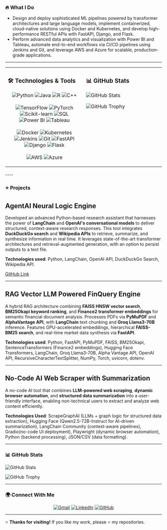 ### 🔥 What I Do
- Design and deploy sophisticated ML pipelines powered by transformer architectures and large language models, implement containerized, cloud-native solutions using Docker and Kubernetes, and develop high-performance RESTful APIs with FastAPI, Django, and Flask.
- Perform advanced data analytics and visualization with Power BI and Tableau, automate end-to-end workflows via CI/CD pipelines using Jenkins and Git, and leverage AWS and Azure for scalable, production-grade applications.
---
<table>
  <tr>
    <td valign="top" width="50%">
      <h3>🛠️ Technologies & Tools</h3>
      <p align="center">
        <!-- Programming Languages -->
        <img src="https://img.shields.io/badge/-Python-3776AB?style=flat&logo=python&logoColor=white" alt="Python" /> 
        <img src="https://img.shields.io/badge/-Java-007396?style=flat&logo=java&logoColor=white" alt="Java" /> 
        <img src="https://img.shields.io/badge/-R-276DC3?style=flat&logo=r&logoColor=white" alt="R" /> 
        <img src="https://img.shields.io/badge/-C++-00599C?style=flat&logo=c%2B%2B&logoColor=white" alt="C++" />
        <br /><br />
        <!-- ML & Data Analysis -->
        <img src="https://img.shields.io/badge/-TensorFlow-FF6F00?style=flat&logo=tensorflow&logoColor=white" alt="TensorFlow" />
        <img src="https://img.shields.io/badge/-PyTorch-EE4C2C?style=flat&logo=pytorch&logoColor=white" alt="PyTorch" />
        <img src="https://img.shields.io/badge/-Scikit--learn-F7931E?style=flat&logo=scikit-learn&logoColor=white" alt="Scikit-learn" />
        <img src="https://img.shields.io/badge/-SQL-4479A1?style=flat&logo=postgresql&logoColor=white" alt="SQL" />
        <img src="https://img.shields.io/badge/-Power%20BI-F2C811?style=flat&logo=powerbi&logoColor=black" alt="Power BI" />
        <img src="https://img.shields.io/badge/-Tableau-E97627?style=flat&logo=tableau&logoColor=white" alt="Tableau" />
        <br /><br />
        <!-- MLOps & Web Frameworks -->
        <img src="https://img.shields.io/badge/-Docker-2496ED?style=flat&logo=docker&logoColor=white" alt="Docker" />
        <img src="https://img.shields.io/badge/-Kubernetes-326CE5?style=flat&logo=kubernetes&logoColor=white" alt="Kubernetes" />
        <img src="https://img.shields.io/badge/-Jenkins-D24939?style=flat&logo=jenkins&logoColor=white" alt="Jenkins" />
        <img src="https://img.shields.io/badge/-Git-F05032?style=flat&logo=git&logoColor=white" alt="Git" />
        <img src="https://img.shields.io/badge/-FastAPI-009688?style=flat&logo=fastapi&logoColor=white" alt="FastAPI" />
        <img src="https://img.shields.io/badge/-Django-092E20?style=flat&logo=django&logoColor=white" alt="Django" />
        <img src="https://img.shields.io/badge/-Flask-000000?style=flat&logo=flask&logoColor=white" alt="Flask" />
        <br /><br />
        <!-- Cloud Platforms -->
        <img src="https://img.shields.io/badge/-AWS-232F3E?style=flat&logo=amazon-aws&logoColor=white" alt="AWS" />
        <img src="https://img.shields.io/badge/-Azure-0078D4?style=flat&logo=microsoft-azure&logoColor=white" alt="Azure" />
      </p>
    </td>
    <td valign="top" width="50%">
      <h3>📊 GitHub Stats</h3>

<!-- GitHub Contribution Graph -->
![GitHub Stats](https://github-readme-stats.vercel.app/api?username=asra020601&show_icons=true&theme=light&bg_color=FFFFFF)

<!-- GitHub Trophy  -->
![GitHub Trophy](https://github-profile-trophy.vercel.app/?username=asra020601&theme=light&bg_color=FFFFFF&trophies=award1,award2,award3)

  </tr>
</table>
----

### ⭐ Projects

## AgentAI Neural Logic Engine  
Developed an advanced Python-based research assistant that harnesses the power of **LangChain** and **OpenAI's conversational models** to deliver structured, context-aware research responses. This tool integrates **DuckDuckGo search** and **Wikipedia APIs** to retrieve, summarize, and synthesize information in real time. It leverages state-of-the-art transformer architectures and retrieval-augmented generation, with an option to persist outputs to a text file.  

**Technologies used**: Python, LangChain, OpenAI API, DuckDuckGo Search, Wikipedia API.  

[GitHub Link](https://github.com/asra020601/Agentic-AI-Neural-Logic-Engine)  

---

## RAG Vector LLM Powered FinQuery Engine  
A hybrid RAG architecture combining **FAISS HNSW vector search**, **BM25Okapi keyword ranking**, and **Finance2 transformer embeddings** for semantic financial document analysis. Processes PDFs via **PyMuPDF** and **AlphaVantage API**, with **LangChain** text chunking and **Groq Llama3-70B** inference. Features GPU-accelerated embeddings, hierarchical **FAISS-BM25 search**, and real-time market data synthesis via **FastAPI**.  

**Technologies used**: Python, FastAPI, PyMuPDF, FAISS, BM25Okapi, SentenceTransformers (Finance2 embeddings), Hugging Face Transformers, LangChain, Groq Llama3-70B, Alpha Vantage API, OpenAI API, RecursiveCharacterTextSplitter, NumPy, Torch, uvicorn, dotenv.  

---

## No-Code AI Web Scraper with Summarization  
A no-code AI tool that combines **LLM-powered web scraping**, **dynamic browser automation**, and **structured data summarization** into a user-friendly interface, enabling non-technical users to extract and analyze web content efficiently.

**Technologies Used**: ScrapeGraphAI (LLMs + graph logic for structured data extraction), Hugging Face (Qwen2.5-72B-Instruct for AI-driven summarization), LangChain Community (context-aware pipelines), Gradio(no-code UI deployment), Playwright (dynamic browser automation), Python (backend processing), JSON/CSV (data formatting).  

---
### 📊 GitHub Stats
<!-- GitHub Contribution Graph -->
![GitHub Stats](https://github-readme-stats.vercel.app/api?username=asra020601&show_icons=true&theme=light&bg_color=FFFFFF)

<!-- GitHub Trophy  -->
![GitHub Trophy](https://github-profile-trophy.vercel.app/?username=asra020601&theme=light&bg_color=FFFFFF&trophies=award1,award2,award3)

---
### 🌍 Connect With Me

<p align="center">
  <a href="mailto:asrahussain0206@gmail.com"><img src="https://img.shields.io/badge/Gmail-D14836?style=for-the-badge&logo=gmail&logoColor=white" alt="Gmail"></a>
  <a href="https://www.linkedin.com/in/asra-hussain-69783225b/"><img src="https://img.shields.io/badge/LinkedIn-0077B5?style=for-the-badge&logo=linkedin&logoColor=white" alt="LinkedIn"></a>
  <a href="https://github.com/asra020601"><img src="https://img.shields.io/badge/GitHub-181717?style=for-the-badge&logo=github&logoColor=white" alt="GitHub"></a>
</p>

---

⭐ **Thanks for visiting!** If you like my work, please ⭐ my repositories.
